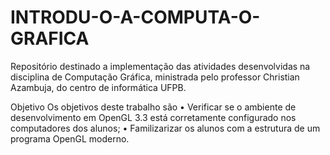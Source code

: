# INTRODU-O-A-COMPUTA-O-GRAFICA

Repositório destinado a implementação das atividades desenvolvidas na disciplina de Computação Gráfica, ministrada pelo professor Christian Azambuja, do centro de informática UFPB.

Objetivo
Os objetivos deste trabalho são
• Verificar se o ambiente de desenvolvimento em OpenGL 3.3 está corretamente configurado nos
computadores dos alunos;
• Familizarizar os alunos com a estrutura de um programa OpenGL moderno.

